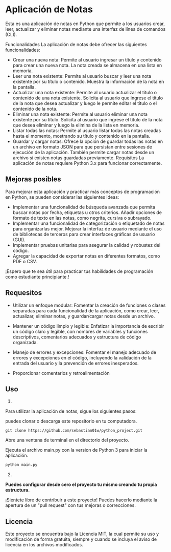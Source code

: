 # Aplicación de Notas
Esta es una aplicación de notas en Python que permite a los usuarios crear, leer, actualizar y eliminar notas mediante una interfaz de línea de comandos (CLI).

Funcionalidades
La aplicación de notas debe ofrecer las siguientes funcionalidades:

- Crear una nueva nota: Permite al usuario ingresar un título y contenido para crear una nueva nota. La nota creada se almacena en una lista en memoria.
- Leer una nota existente: Permite al usuario buscar y leer una nota existente por su título o contenido. Muestra la información de la nota en la pantalla.
- Actualizar una nota existente: Permite al usuario actualizar el título o contenido de una nota existente. Solicita al usuario que ingrese el título de la nota que desea actualizar y luego le permite editar el título o el contenido de la nota.
- Eliminar una nota existente: Permite al usuario eliminar una nota existente por su título. Solicita al usuario que ingrese el título de la nota que desea eliminar y luego la elimina de la lista en memoria.
- Listar todas las notas: Permite al usuario listar todas las notas creadas hasta el momento, mostrando su título y contenido en la pantalla.
- Guardar y cargar notas: Ofrece la opción de guardar todas las notas en un archivo en formato JSON para que persistan entre sesiones de ejecución de la aplicación. También permite cargar notas desde un archivo si existen notas guardadas previamente.
Requisitos
La aplicación de notas requiere Python 3.x para funcionar correctamente.

## Mejoras posibles
Para mejorar esta aplicación y practicar más conceptos de programación en Python, se pueden considerar las siguientes ideas:

- Implementar una funcionalidad de búsqueda avanzada que permita buscar notas por fecha, etiquetas u otros criterios.
Añadir opciones de formato de texto en las notas, como negrita, cursiva o subrayado.
- Implementar una funcionalidad de categorización o etiquetado de notas para organizarlas mejor.
Mejorar la interfaz de usuario mediante el uso de bibliotecas de terceros para crear interfaces gráficas de usuario (GUI).
- Implementar pruebas unitarias para asegurar la calidad y robustez del código.
- Agregar la capacidad de exportar notas en diferentes formatos, como PDF o CSV.

¡Espero que te sea útil para practicar tus habilidades de programación como estudiante principiante.!

## Requesitos

- Utilizar un enfoque modular: Fomentar la creación de funciones o clases separadas para cada funcionalidad de la aplicación, como crear, leer, actualizar, eliminar notas, y guardar/cargar notas desde un archivo.

- Mantener un código limpio y legible: Enfatizar la importancia de escribir un código claro y legible, con nombres de variables y funciones descriptivos, comentarios adecuados y estructura de código organizada.

- Manejo de errores y excepciones: Fomentar el manejo adecuado de errores y excepciones en el código, incluyendo la validación de la entrada del usuario y la prevención de errores inesperados.


- Proporcionar comentarios y retroalimentación

## Uso
1. 
Para utilizar la aplicación de notas, sigue los siguientes pasos:

puedes clonar o descarga este repositorio en tu computadora.

```git
git clone https://github.com/sebastian01w/python_project.git
```

Abre una ventana de terminal en el directorio del proyecto.

Ejecuta el archivo main.py con la version de Python 3 para iniciar la aplicación.

```py
python main.py
```

2.
**Puedes configurar desde cero el proyecto tu mismo creando tu propia estructura.**

¡Sientete libre de contribuir a este proyecto! Puedes hacerlo mediante la apertura de un "pull request" con tus mejoras o correcciones.

## Licencia

Este proyecto se encuentra bajo la Licencia MIT, la cual permite su uso y modificación de forma gratuita, siempre y cuando se incluya el aviso de licencia en los archivos modificados.
